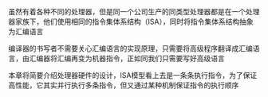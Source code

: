 虽然有着各种不同的处理器，但是同一个公司生产的同类型处理器都是在一个处理器家族下，他们使用相同的指令集体系结构（ISA），同时将指令集体系结构抽象为汇编语言

编译器的书写者不需要关心汇编语言的实现原理，只需要将高级程序翻译成汇编语言，由汇编器将汇编再变为机器指令，正如同我们只需要写好高级语言

本章将简要介绍处理器硬件的设计，ISA模型看上去是一条条执行指令，为了保证高性能，它其实并行执行多条指令，但又通过某种机制保证指令的执行顺序